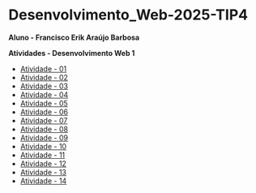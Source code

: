 # Desenvolvimento_Web-2025-TIP4

**Aluno - Francisco Erik Araújo Barbosa**

**Atividades - Desenvolvimento Web 1**

- [Atividade - 01](https://erik13639.github.io/Atividade-01/)
- [Atividade - 02](https://erik13639.github.io/Atividade-02/)
- [Atividade - 03](https://erik13639.github.io/Atividade-03/)
- [Atividade - 04](https://erik13639.github.io/Atividade-04/)
- [Atividade - 05](https://erik13639.github.io/Atividade-05/)
- [Atividade - 06](https://erik13639.github.io/Atividade-06/)
- [Atividade - 07](https://erik13639.github.io/Atividade-07/)
- [Atividade - 08](https://erik13639.github.io/Atividade-08/)
- [Atividade - 09](https://erik13639.github.io/Atividade-09/)
- [Atividade - 10](https://erik13639.github.io/Atividade-10/)
- [Atividade - 11](https://erik13639.github.io/Atividade-11/)
- [Atividade - 12](https://erik13639.github.io/Atividade-12/)
- [Atividade - 13](https://erik13639.github.io/Atividade-13/)
- [Atividade - 14](https://erik13639.github.io/Atividade-14/)
